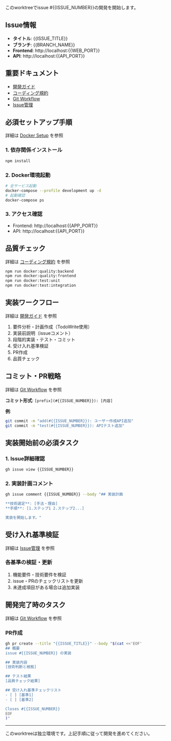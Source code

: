このworktreeでissue #{{ISSUE_NUMBER}}の開発を開始します。

## Issue情報

- **タイトル**: {{ISSUE_TITLE}}
- **ブランチ**: {{BRANCH_NAME}}
- **Frontend**: http://localhost:{{WEB_PORT}}
- **API**: http://localhost:{{API_PORT}}

## 重要ドキュメント

- [開発ガイド](docs/03_development/01_getting_started.md)
- [コーディング規約](docs/03_development/02_coding_standards.md)
- [Git Workflow](docs/03_development/04_git_workflow.md)
- [Issue管理](docs/03_development/06_issue_management.md)

## 必須セットアップ手順

詳細は [Docker Setup](docs/04_infrastructure/01_docker_setup.md) を参照

### 1. 依存関係インストール

```bash
npm install
```

### 2. Docker環境起動

```bash
# 全サービス起動
docker-compose --profile development up -d
# 起動確認
docker-compose ps
```

### 3. アクセス確認

- Frontend: http://localhost:{{APP_PORT}}
- API: http://localhost:{{API_PORT}}

## 品質チェック

詳細は [コーディング規約](docs/03_development/02_coding_standards.md) を参照

```bash
npm run docker:quality:backend
npm run docker:quality:frontend
npm run docker:test:unit
npm run docker:test:integration
```

## 実装ワークフロー

詳細は [開発ガイド](docs/03_development/01_getting_started.md) を参照

1. 要件分析・計画作成（TodoWrite使用）
2. 実装前説明（issueコメント）
3. 段階的実装・テスト・コミット
4. 受け入れ基準検証
5. PR作成
6. 品質チェック

## コミット・PR戦略

詳細は [Git Workflow](docs/03_development/04_git_workflow.md#コミット規約) を参照

**コミット形式**: `[prefix](#{{ISSUE_NUMBER}}): [内容]`

**例**:

```bash
git commit -m "add(#{{ISSUE_NUMBER}}): ユーザー作成API追加"
git commit -m "test(#{{ISSUE_NUMBER}}): APIテスト追加"
```

## 実装開始前の必須タスク

### 1. Issue詳細確認

```bash
gh issue view {{ISSUE_NUMBER}}
```

### 2. 実装計画コメント

```bash
gh issue comment {{ISSUE_NUMBER}} --body "## 実装計画

**技術選定**: [手法・理由]
**手順**: [1.ステップ1 2.ステップ2...]

実装を開始します。"
```

## 受け入れ基準検証

詳細は [Issue管理](docs/03_development/06_issue_management.md#issue-ライフサイクル) を参照

### 各基準の検証・更新

1. 機能要件・技術要件を検証
2. issue・PRのチェックリストを更新
3. 未達成項目がある場合は追加実装

## 開発完了時のタスク

詳細は [Git Workflow](docs/03_development/04_git_workflow.md#pr-ワークフロー) を参照

### PR作成

```bash
gh pr create --title "{{ISSUE_TITLE}}" --body "$(cat <<'EOF'
## 概要
issue #{{ISSUE_NUMBER}} の実装

## 実装内容
[技術判断と根拠]

## テスト結果
[品質チェック結果]

## 受け入れ基準チェックリスト
- [ ] [基準1]
- [ ] [基準2]

Closes #{{ISSUE_NUMBER}}
EOF
)"
```

---

このworktreeは独立環境です。上記手順に従って開発を進めてください。
